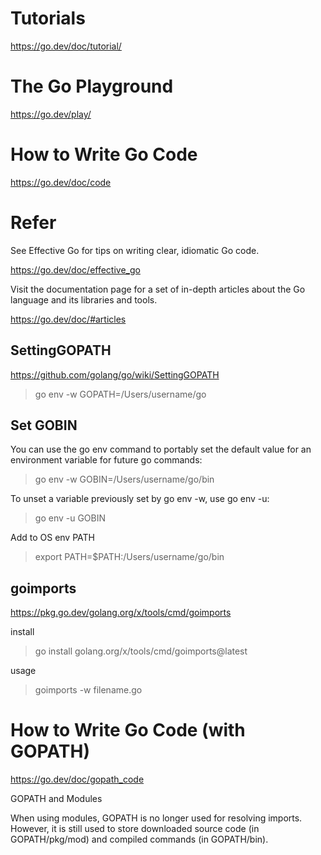 # Tutorials
https://go.dev/doc/tutorial/

# The Go Playground
https://go.dev/play/


# How to Write Go Code
https://go.dev/doc/code


# Refer
See Effective Go for tips on writing clear, idiomatic Go code.

https://go.dev/doc/effective_go

Visit the documentation page for a set of in-depth articles about the Go language and its libraries and tools.

https://go.dev/doc/#articles

## SettingGOPATH
https://github.com/golang/go/wiki/SettingGOPATH
> go env -w GOPATH=/Users/username/go

## Set GOBIN
You can use the go env command to portably set the default value for an environment variable for future go commands:
> go env -w GOBIN=/Users/username/go/bin

To unset a variable previously set by go env -w, use go env -u:
> go env -u GOBIN

Add to OS env PATH
> export PATH=$PATH:/Users/username/go/bin

## goimports
https://pkg.go.dev/golang.org/x/tools/cmd/goimports

install
> go install golang.org/x/tools/cmd/goimports@latest

usage
> goimports -w filename.go

# How to Write Go Code (with GOPATH)
https://go.dev/doc/gopath_code


GOPATH and Modules

When using modules, GOPATH is no longer used for resolving imports.
However, it is still used to store downloaded source code (in GOPATH/pkg/mod)
and compiled commands (in GOPATH/bin).

